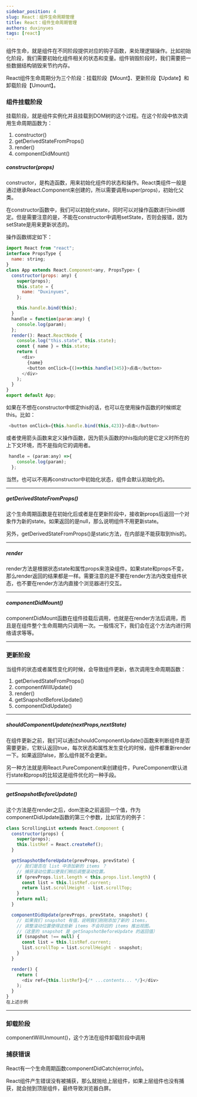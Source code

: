 ```yaml
---
sidebar_position: 4
slug: React：组件生命周期管理
title: React：组件生命周期管理
authors: duxinyues
tags: [react]
---
```



组件生命，就是组件在不同阶段提供对应的钩子函数，来处理逻辑操作。比如初始化阶段，我们需要初始化组件相关的状态和变量。组件销毁阶段时，我们需要把一些数据结构销毁来节约内存。


React组件生命周期分为三个阶段：挂载阶段【Mount】、更新阶段【Update】和卸载阶段【Umount】。

### 组件挂载阶段

挂载阶段，就是组件实例化并且挂载到DOM树的这个过程。在这个阶段中依次调用生命周期函数为：

1. constructor()
2. getDerivedStateFromProps()
3. render()
4. componentDidMount()

##### constructor(props)

constructor，是构造函数，用来初始化组件的状态和操作。React类组件一般是通过继承React.Component来创建的，所以需要调用super(props)，初始化父类。

在constructor函数中，我们可以初始化state，同时可以对操作函数进行bind绑定。但是需要注意的是，不能在constructor中调用setState，否则会报错，因为setState是用来更新状态的。

操作函数绑定如下：

```javascript
import React from "react";
interface PropsType {
  name: string;
}
class App extends React.Component<any, PropsType> {
  constructor(props: any) {
    super(props);
    this.state = {
      name: "Duxinyues",
    };

    this.handle.bind(this);
  }
  handle = function(param:any) {
    console.log(param);
  };
  render(): React.ReactNode {
    console.log("this.state", this.state);
    const { name } = this.state;
    return (
      <div>
        {name}
        <button onClick={()=>this.handle(345)}>点击</button>
      </div>
    );
  }
}
export default App;
```

如果在不想在constructor中绑定this的话，也可以在使用操作函数的时候绑定this。比如：

```javascript
 <button onClick={this.handle.bind(this,423)}>点击</button>
```

或者使用箭头函数来定义操作函数，因为箭头函数的this指向的是它定义时所在的上下文环境，而不是指向它的调用者。

```javascript
 handle = (param:any) =>{
    console.log(param);
  };
```

当然，也可以不用再constructor中初始化状态，组件会默认初始化的。

---

##### getDerivedStateFromProps()

这个生命周期函数是在初始化后或者是在更新阶段中，接收新props后返回一个对象作为新的state。如果返回的是null，那么说明组件不用更新state。

另外，getDerivedStateFromProps()是static方法，在内部是不能获取到this的。

---

##### render

render方法是根据状态state和属性props来渲染组件。如果state和props不变，那么render返回的结果都是一样。需要注意的是不要在render方法内改变组件状态，也不要在render方法内直接个浏览器进行交互。

---

##### componentDidMount()

componentDidMount函数在组件挂载后调用，也就是在render方法后调用，而且是在组件整个生命周期内只调用一次。一般情况下，我们会在这个方法内进行网络请求等等。

---

### 更新阶段

当组件的状态或者属性变化的时候，会导致组件更新，依次调用生命周期函数：

1. getDerivedStateFromProps()
2. componentWillUpdate()
3. render()
4. getSnapshotBeforeUpdate()
5. componentDidUpdate()

---

##### shouldComponentUpdate(nextProps,nextState)

在组件更新之前，我们可以通过shouldComponentUpdate()函数来判断组件是否需要更新，它默认返回true，每次状态和属性发生变化的时候，组件都重新render一下。如果返回false，那么组件就不会更新。

另一种方法就是用React.PureComponent来创建组件，PureComponent默认进行state和props的比较这是组件优化的一种手段。

---

##### getSnapshotBeforeUpdate()

这个方法是在render之后，dom渲染之前返回一个值，作为componentDidUpdate函数的第三个参数，比如官方的例子：

```javascript
class ScrollingList extends React.Component {
  constructor(props) {
    super(props);
    this.listRef = React.createRef();
  }

  getSnapshotBeforeUpdate(prevProps, prevState) {
    // 我们是否在 list 中添加新的 items ？
    // 捕获滚动​​位置以便我们稍后调整滚动位置。
    if (prevProps.list.length < this.props.list.length) {
      const list = this.listRef.current;
      return list.scrollHeight - list.scrollTop;
    }
    return null;
  }

  componentDidUpdate(prevProps, prevState, snapshot) {
    // 如果我们 snapshot 有值，说明我们刚刚添加了新的 items，
    // 调整滚动位置使得这些新 items 不会将旧的 items 推出视图。
    //（这里的 snapshot 是 getSnapshotBeforeUpdate 的返回值）
    if (snapshot !== null) {
      const list = this.listRef.current;
      list.scrollTop = list.scrollHeight - snapshot;
    }
  }

  render() {
    return (
      <div ref={this.listRef}>{/* ...contents... */}</div>
    );
  }
}
在上述示例
```

---

### 卸载阶段

componentWillUnmount()，这个方法在组件卸载阶段中调用

### 捕获错误

React有一个生命周期函数componentDidCatch(error,info)。

React组件产生错误没有被捕获，那么就抛给上层组件，如果上层组件也没有捕获，就会抛到顶层组件，最终导致浏览器白屏。
